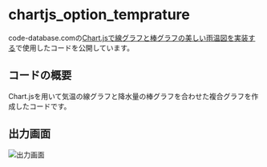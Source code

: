 # chartjs_option_temprature
code-database.comの[Chart.jsで線グラフと棒グラフの美しい雨温図を実装する](https://code-database.com/knowledges/84)で使用したコードを公開しています。
## コードの概要
Chart.jsを用いて気温の線グラフと降水量の棒グラフを合わせた複合グラフを作成したコードです。
## 出力画面
![出力画面](https://knowledge-blog.s3-ap-northeast-1.amazonaws.com/uploads/file1587829824707%E3%82%B9%E3%82%AF%E3%83%AA%E3%83%BC%E3%83%B3%E3%82%B7%E3%83%A7%E3%83%83%E3%83%88%202020-04-26%200.50.05.png)
